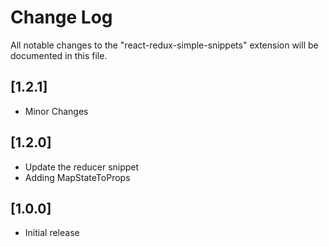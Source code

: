 # Change Log
All notable changes to the "react-redux-simple-snippets" extension will be documented in this file.

## [1.2.1]
- Minor Changes

## [1.2.0]
- Update the reducer snippet
- Adding MapStateToProps 

## [1.0.0]
- Initial release
